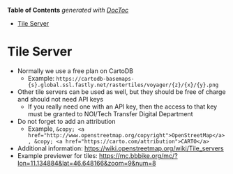 <!--
SPDX-FileCopyrightText: NOI Techpark <digital@noi.bz.it>

SPDX-License-Identifier: CC-BY-SA-4.0
-->

<!-- START doctoc generated TOC please keep comment here to allow auto update -->
<!-- DON'T EDIT THIS SECTION, INSTEAD RE-RUN doctoc TO UPDATE -->
**Table of Contents**  *generated with [DocToc](https://github.com/thlorenz/doctoc)*

- [Tile Server](#tile-server)

<!-- END doctoc generated TOC please keep comment here to allow auto update -->

# Tile Server

- Normally we use a free plan on CartoDB
  - Example: `https://cartodb-basemaps-{s}.global.ssl.fastly.net/rastertiles/voyager/{z}/{x}/{y}.png`
- Other tile servers can be used as well, but they should be free of charge and should not need API keys
  - If you really need one with an API key, then the access to that key must be granted to NOI/Tech Transfer Digital Department
- Do not forget to add an attribution
  - Example, `&copy; <a href="http://www.openstreetmap.org/copyright">OpenStreetMap</a>, &copy; <a href="https://carto.com/attribution">CARTO</a>`
- Additional information: https://wiki.openstreetmap.org/wiki/Tile_servers
- Example previewer for tiles: https://mc.bbbike.org/mc/?lon=11.134884&lat=46.648166&zoom=9&num=8
